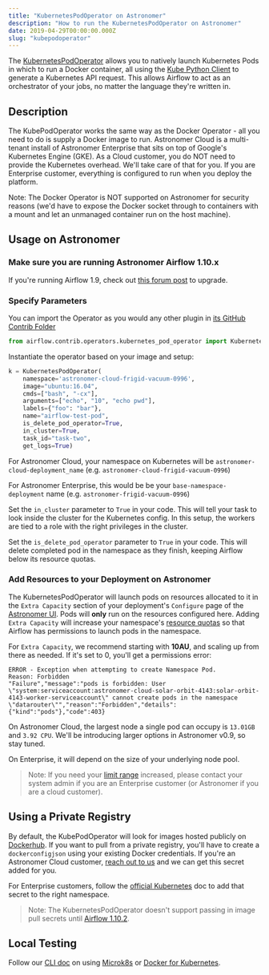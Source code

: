 ```yaml
---
title: "KubernetesPodOperator on Astronomer"
description: "How to run the KubernetesPodOperator on Astronomer"
date: 2019-04-29T00:00:00.000Z
slug: "kubepodoperator"
---
```


The [KubernetesPodOperator](https://github.com/apache/airflow/blob/v1-10-stable/airflow/contrib/operators/kubernetes_pod_operator.py) allows you to natively launch Kubernetes Pods in which to run a Docker container, all using the [Kube Python Client](https://github.com/kubernetes-client/python) to generate a Kubernetes API request. This allows Airflow to act as an orchestrator of your jobs, no matter the language they're written in.

## Description

The KubePodOperator works the same way as the Docker Operator - all you need to do is supply a Docker image to run. Astronomer Cloud is a multi-tenant install of Astronomer Enterprise that sits on top of Google's Kubernetes Engine (GKE). As a Cloud customer, you do NOT need to provide the Kubernetes overhead. We'll take care of that for you. If you are Enterprise customer, everything is configured to run when you deploy the platform.

Note: The Docker Operator is NOT supported on Astronomer for security reasons (we'd have to expose the Docker socket through to containers with a mount and let an unmanaged container run on the host machine).

## Usage on Astronomer

### Make sure you are running Astronomer Airflow 1.10.x

If you're running Airflow 1.9, check out [this forum post](https://forum.astronomer.io/t/how-do-i-run-airflow-1-10-on-astronomer-v0-7/58) to upgrade.

### Specify Parameters

You can import the Operator as you would any other plugin in [its GitHub Contrib Folder](https://github.com/apache/airflow/blob/v1-10-stable/airflow/contrib/operators/kubernetes_pod_operator.py)

```python
from airflow.contrib.operators.kubernetes_pod_operator import KubernetesPodOperator
```

Instantiate the operator based on your image and setup:

```python
k = KubernetesPodOperator(
    namespace='astronomer-cloud-frigid-vacuum-0996',
    image="ubuntu:16.04",
    cmds=["bash", "-cx"],
    arguments=["echo", "10", "echo pwd"],
    labels={"foo": "bar"},
    name="airflow-test-pod",
    is_delete_pod_operator=True,
    in_cluster=True,
    task_id="task-two",
    get_logs=True)
```

For Astronomer Cloud, your namespace on Kubernetes will be `astronomer-cloud-deployment_name` (e.g. `astronomer-cloud-frigid-vacuum-0996`)

For Astronomer Enterprise, this would be be your `base-namespace-deployment` name (e.g. `astronomer-frigid-vacuum-0996`)

Set the `in_cluster` parameter to `True` in your code. This will tell your task to look inside the cluster for the Kubernetes config. In this setup, the workers are tied to a role with the right privileges in the cluster.

Set the `is_delete_pod_operator` parameter to `True` in your code. This will delete completed pod in the namespace as they finish, keeping Airflow below its resource quotas.

### Add Resources to your Deployment on Astronomer

The KubernetesPodOperator will launch pods on resources allocated to it in the `Extra Capacity` section of your deployment's `Configure` page of the [Astronomer UI](https://www.astronomer.io/docs/astronomer-ui/). Pods will **only** run on the resources configured here. Adding `Extra Capacity` will increase your namespace's [resource quotas](https://kubernetes.io/docs/concepts/policy/resource-quotas/) so that Airflow has permissions to launch pods in the namespace.

For `Extra Capacity`, we recommend starting with **10AU**, and scaling up from there as needed. If it's set to 0, you'll get a permissions error:

```
ERROR - Exception when attempting to create Namespace Pod.
Reason: Forbidden
"Failure","message":"pods is forbidden: User \"system:serviceaccount:astronomer-cloud-solar-orbit-4143:solar-orbit-4143-worker-serviceaccount\" cannot create pods in the namespace \"datarouter\"","reason":"Forbidden","details":{"kind":"pods"},"code":403}
```

On Astronomer Cloud, the largest node a single pod can occupy is `13.01GB` and `3.92 CPU`. We'll be introducing larger options in Astronomer v0.9, so stay tuned.

On Enterprise, it will depend on the size of your underlying node pool.

> Note: If you need your [limit range](https://kubernetes.io/docs/concepts/policy/limit-range/) increased, please contact your system admin if you are an Enterprise customer (or Astronomer if you are a cloud customer).

## Using a Private Registry

By default, the KubePodOperator will look for images hosted publicly on [Dockerhub](https://hub.docker.com/). If you want to pull from a private registry, you'll have to create a `dockerconfigjson` using your existing Docker credentials.
If you're an Astronomer Cloud customer, [reach out to us](support@astronomer.io) and we can get this secret added for you.

For Enterprise customers, follow the [official Kubernetes](https://kubernetes.io/docs/tasks/configure-pod-container/pull-image-private-registry/#registry-secret-existing-credentials) doc to add that secret to the right namespace.

> Note: The KubernetesPodOperator doesn't support passing in image pull secrets until [Airflow 1.10.2](https://github.com/apache/airflow/blob/master/CHANGELOG.txt#L526).

## Local Testing

Follow our [CLI doc](https://github.com/astronomer/docs/blob/master/v0.8/cli-kubepodoperator.md) on using [Microk8s](https://microk8s.io/) or [Docker for Kubernetes](https://matthewpalmer.net/kubernetes-app-developer/articles/how-to-run-local-kubernetes-docker-for-mac.html).
